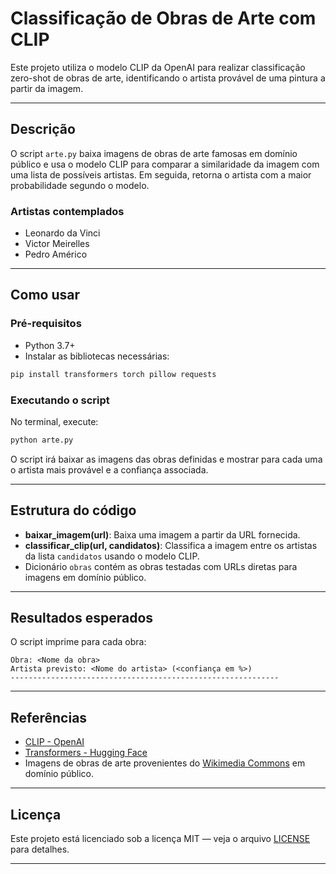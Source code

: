 # Classificação de Obras de Arte com CLIP

Este projeto utiliza o modelo CLIP da OpenAI para realizar classificação zero-shot de obras de arte, identificando o artista provável de uma pintura a partir da imagem.

---

## Descrição

O script `arte.py` baixa imagens de obras de arte famosas em domínio público e usa o modelo CLIP para comparar a similaridade da imagem com uma lista de possíveis artistas. Em seguida, retorna o artista com a maior probabilidade segundo o modelo.

### Artistas contemplados

- Leonardo da Vinci  
- Victor Meirelles  
- Pedro Américo  

---

## Como usar

### Pré-requisitos

- Python 3.7+  
- Instalar as bibliotecas necessárias:

```bash
pip install transformers torch pillow requests
````

### Executando o script

No terminal, execute:

```bash
python arte.py
```

O script irá baixar as imagens das obras definidas e mostrar para cada uma o artista mais provável e a confiança associada.

---

## Estrutura do código

* **baixar\_imagem(url)**: Baixa uma imagem a partir da URL fornecida.
* **classificar\_clip(url, candidatos)**: Classifica a imagem entre os artistas da lista `candidatos` usando o modelo CLIP.
* Dicionário `obras` contém as obras testadas com URLs diretas para imagens em domínio público.

---

## Resultados esperados

O script imprime para cada obra:

```
Obra: <Nome da obra>
Artista previsto: <Nome do artista> (<confiança em %>)
------------------------------------------------------------
```

---

## Referências

* [CLIP - OpenAI](https://github.com/openai/CLIP)
* [Transformers - Hugging Face](https://huggingface.co/docs/transformers/index)
* Imagens de obras de arte provenientes do [Wikimedia Commons](https://commons.wikimedia.org/wiki/Main_Page) em domínio público.

---

## Licença

Este projeto está licenciado sob a licença MIT — veja o arquivo [LICENSE](LICENSE) para detalhes.

---

